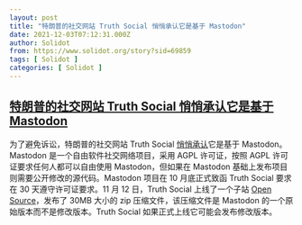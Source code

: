 ```yaml
---
layout: post
title: "特朗普的社交网站 Truth Social 悄悄承认它是基于 Mastodon"
date: 2021-12-03T07:12:31.000Z
author: Solidot
from: https://www.solidot.org/story?sid=69859
tags: [ Solidot ]
categories: [ Solidot ]
---
```

<!--1638515551000-->
[特朗普的社交网站 Truth Social 悄悄承认它是基于 Mastodon](https://www.solidot.org/story?sid=69859)
------

<div>
为了避免诉讼，特朗普的社交网站 Truth Social <a href="https://news.slashdot.org/story/21/12/03/0022206/trumps-social-media-site-quietly-admits-its-based-on-mastodon" target="_blank">悄悄承认</a>它是基于 Mastodon。Mastodon 是一个自由软件社交网络项目，采用 AGPL 许可证，按照 AGPL 许可证要求任何人都可以自由使用 Mastodon，但如果在 Mastodon 基础上发布项目则需要公开修改的源代码。Mastodon 项目在 10 月底正式致函 Truth Social 要求在 30 天遵守许可证要求。11 月 12 日，Truth Social 上线了一个子站 <a href="https://truthsocial.com/open-source/" target="_blank">Open Source</a>，发布了 30MB 大小的 zip 压缩文件，该压缩文件是 Mastodon 的一个原始版本而不是修改版本。Truth Social 如果正式上线它可能会发布修改版本。
</div>
